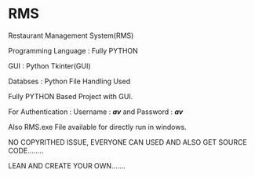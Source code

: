 # RMS
Restaurant Management System(RMS)

Programming Language : Fully PYTHON

GUI : Python Tkinter(GUI)

Databses : Python File Handling Used

Fully PYTHON Based Project with GUI.

For Authentication : Username : ***av*** and Password : ***av***

Also RMS.exe File available for directly run in windows.

NO COPYRITHED ISSUE, EVERYONE CAN USED AND ALSO GET SOURCE CODE........

LEAN AND CREATE YOUR OWN.......

